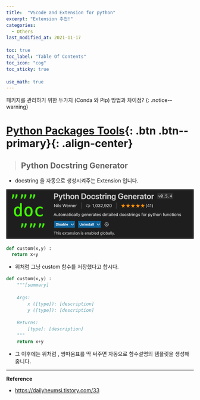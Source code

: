 ```yaml
---
title:  "VScode and Extension for python"
excerpt: "Extension 추천!"
categories:
  - Others
last_modified_at: 2021-11-17

toc: true
toc_label: "Table Of Contents"
toc_icon: "cog"
toc_sticky: true

use_math: true
---
```


 패키지를 관리하기 위한 두가지 (Conda 와 Pip) 방법과 차이점?
{: .notice--warning}

# [Python Packages Tools](#link){: .btn .btn--primary}{: .align-center}

> ## Python Docstring Generator 

- docstring 을 자동으로 생성시켜주는 Extension 입니다.

![png](/assets/images/Python/57_1.png)

```python
def custom(x,y) :
  return x+y
```

- 위처럼 그냥 custom 함수를 저장했다고 합시다. 

```python
def custom(x,y) :
    """[summary]

    Args:
        x ([type]): [description]
        y ([type]): [description]

    Returns:
        [type]: [description]
    """
    return x+y
```

- 그 이후에는 위처럼 , 쌍따움표를 딱 써주면 자동으로 함수설명의 템플릿을 생성해줍니다.

---

**Reference**

- <https://dailyheumsi.tistory.com/33>

